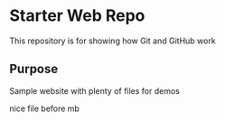 # Starter Web Repo

This repository is for showing how Git and GitHub work

## Purpose

Sample website with plenty of files for demos

nice file
before mb